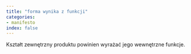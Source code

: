 ```yaml
---
title: "forma wynika z funkcji"
categories:
- manifesto
index: false
---
```

Kształt zewnętrzny produktu powinien wyrażać jego wewnętrzne funkcje.
<!--more-->
